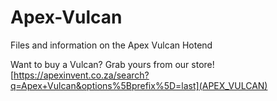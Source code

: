 # Apex-Vulcan
Files and information on the Apex Vulcan Hotend

Want to buy a Vulcan? Grab yours from our store!<br>
[https://apexinvent.co.za/search?q=Apex+Vulcan&options%5Bprefix%5D=last](APEX_VULCAN)

